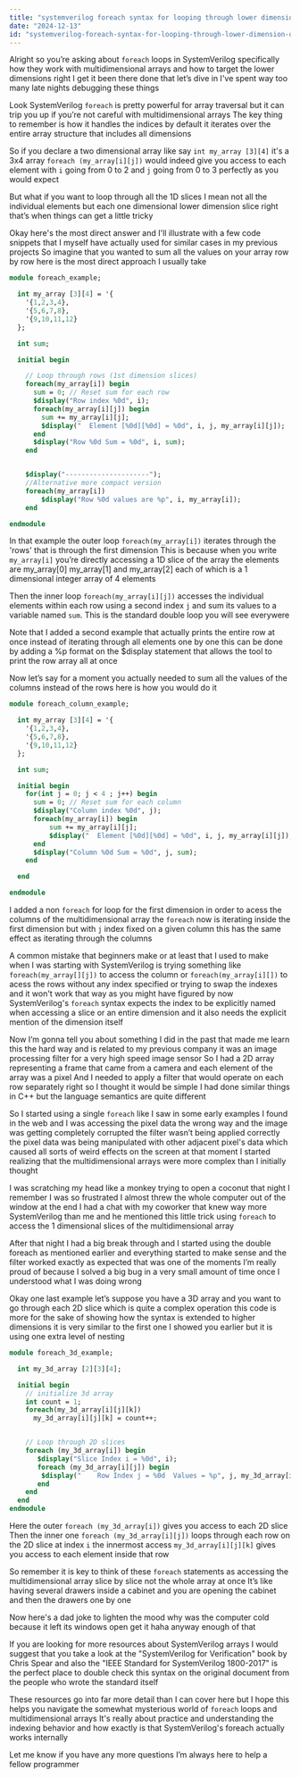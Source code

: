 ```yaml
---
title: "systemverilog foreach syntax for looping through lower dimension of multidimensi?"
date: "2024-12-13"
id: "systemverilog-foreach-syntax-for-looping-through-lower-dimension-of-multidimensi"
---
```


Alright so you’re asking about `foreach` loops in SystemVerilog specifically how they work with multidimensional arrays and how to target the lower dimensions right I get it been there done that let’s dive in I've spent way too many late nights debugging these things

Look SystemVerilog `foreach` is pretty powerful for array traversal but it can trip you up if you’re not careful with multidimensional arrays The key thing to remember is how it handles the indices by default it iterates over the entire array structure that includes all dimensions

So if you declare a two dimensional array like say `int my_array [3][4]` it's a 3x4 array `foreach (my_array[i][j])` would indeed give you access to each element with `i` going from 0 to 2 and `j` going from 0 to 3 perfectly as you would expect

But what if you want to loop through all the 1D slices I mean not all the individual elements but each one dimensional lower dimension slice right that’s when things can get a little tricky

Okay here's the most direct answer and I'll illustrate with a few code snippets that I myself have actually used for similar cases in my previous projects So imagine that you wanted to sum all the values on your array row by row here is the most direct approach I usually take

```systemverilog
module foreach_example;

  int my_array [3][4] = '{
    '{1,2,3,4},
    '{5,6,7,8},
    '{9,10,11,12}
  };

  int sum;

  initial begin

    // Loop through rows (1st dimension slices)
    foreach(my_array[i]) begin
      sum = 0; // Reset sum for each row
      $display("Row index %0d", i);
      foreach(my_array[i][j]) begin
        sum += my_array[i][j];
        $display("  Element [%0d][%0d] = %0d", i, j, my_array[i][j]);
      end
      $display("Row %0d Sum = %0d", i, sum);
    end


    $display("---------------------");
    //Alternative more compact version
    foreach(my_array[i])
        $display("Row %0d values are %p", i, my_array[i]);
    end

endmodule
```

In that example the outer loop `foreach(my_array[i])` iterates through the 'rows' that is through the first dimension This is because when you write `my_array[i]` you’re directly accessing a 1D slice of the array the elements are my_array[0] my_array[1] and my_array[2] each of which is a 1 dimensional integer array of 4 elements

Then the inner loop `foreach(my_array[i][j])` accesses the individual elements within each row using a second index `j` and sum its values to a variable named `sum`. This is the standard double loop you will see everywere

Note that I added a second example that actually prints the entire row at once instead of iterating through all elements one by one this can be done by adding a %p format on the $display statement that allows the tool to print the row array all at once

Now let’s say for a moment you actually needed to sum all the values of the columns instead of the rows here is how you would do it

```systemverilog
module foreach_column_example;

  int my_array [3][4] = '{
    '{1,2,3,4},
    '{5,6,7,8},
    '{9,10,11,12}
  };

  int sum;

  initial begin
    for(int j = 0; j < 4 ; j++) begin
      sum = 0; // Reset sum for each column
      $display("Column index %0d", j);
      foreach(my_array[i]) begin
          sum += my_array[i][j];
          $display("  Element [%0d][%0d] = %0d", i, j, my_array[i][j]);
      end
      $display("Column %0d Sum = %0d", j, sum);
    end

  end

endmodule
```

I added a non `foreach` for loop for the first dimension in order to acess the columns of the multidimensional array the `foreach` now is iterating inside the first dimension but with `j` index fixed on a given column this has the same effect as iterating through the columns

A common mistake that beginners make or at least that I used to make when I was starting with SystemVerilog is trying something like `foreach(my_array[][j])` to access the column or `foreach(my_array[i][])` to acess the rows without any index specified or trying to swap the indexes and it won't work that way as you might have figured by now SystemVerilog's `foreach` syntax expects the index to be explicitly named when accessing a slice or an entire dimension and it also needs the explicit mention of the dimension itself

Now I’m gonna tell you about something I did in the past that made me learn this the hard way and is related to my previous company it was an image processing filter for a very high speed image sensor So I had a 2D array representing a frame that came from a camera and each element of the array was a pixel And I needed to apply a filter that would operate on each row separately right so I thought it would be simple I had done similar things in C++ but the language semantics are quite different

So I started using a single `foreach` like I saw in some early examples I found in the web and I was accessing the pixel data the wrong way and the image was getting completely corrupted the filter wasn’t being applied correctly the pixel data was being manipulated with other adjacent pixel's data which caused all sorts of weird effects on the screen at that moment I started realizing that the multidimensional arrays were more complex than I initially thought

I was scratching my head like a monkey trying to open a coconut that night I remember I was so frustrated I almost threw the whole computer out of the window at the end I had a chat with my coworker that knew way more SystemVerilog than me and he mentioned this little trick using `foreach` to access the 1 dimensional slices of the multidimensional array

After that night I had a big break through and I started using the double foreach as mentioned earlier and everything started to make sense and the filter worked exactly as expected that was one of the moments I’m really proud of because I solved a big bug in a very small amount of time once I understood what I was doing wrong

Okay one last example let’s suppose you have a 3D array and you want to go through each 2D slice which is quite a complex operation this code is more for the sake of showing how the syntax is extended to higher dimensions it is very similar to the first one I showed you earlier but it is using one extra level of nesting

```systemverilog
module foreach_3d_example;

  int my_3d_array [2][3][4];

  initial begin
    // initialize 3d array
    int count = 1;
    foreach(my_3d_array[i][j][k])
      my_3d_array[i][j][k] = count++;


    // Loop through 2D slices
    foreach (my_3d_array[i]) begin
       $display("Slice Index i = %0d", i);
       foreach (my_3d_array[i][j]) begin
        $display("    Row Index j = %0d  Values = %p", j, my_3d_array[i][j]);
       end
    end
  end
endmodule
```

Here the outer `foreach (my_3d_array[i])` gives you access to each 2D slice Then the inner one `foreach (my_3d_array[i][j])` loops through each row on the 2D slice at index `i` the innermost access `my_3d_array[i][j][k]` gives you access to each element inside that row

So remember it is key to think of these `foreach` statements as accessing the multidimensional array slice by slice not the whole array at once It’s like having several drawers inside a cabinet and you are opening the cabinet and then the drawers one by one

Now here's a dad joke to lighten the mood why was the computer cold because it left its windows open get it haha anyway enough of that

If you are looking for more resources about SystemVerilog arrays I would suggest that you take a look at the "SystemVerilog for Verification" book by Chris Spear and also the "IEEE Standard for SystemVerilog 1800-2017" is the perfect place to double check this syntax on the original document from the people who wrote the standard itself

These resources go into far more detail than I can cover here but I hope this helps you navigate the somewhat mysterious world of `foreach` loops and multidimensional arrays It's really about practice and understanding the indexing behavior and how exactly is that SystemVerilog's foreach actually works internally

Let me know if you have any more questions I’m always here to help a fellow programmer
